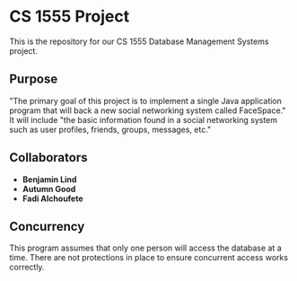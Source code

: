 # CS 1555 Project

This is the repository for our CS 1555 Database Management Systems project.

## Purpose

"The primary goal of this project is to implement a single Java application program that will back a new social networking system called FaceSpace." It will include "the basic information found in a social networking system such as user profiles, friends, groups, messages, etc."

## Collaborators

- **Benjamin Lind**
- **Autumn Good**
- **Fadi Alchoufete**

## Concurrency

This program assumes that only one person will access the database at a time. There are not protections in place to ensure concurrent access works correctly.